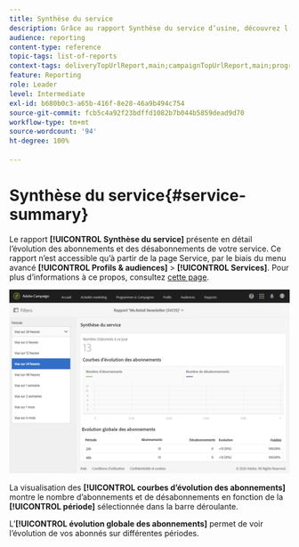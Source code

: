 ```yaml
---
title: Synthèse du service
description: Grâce au rapport Synthèse du service d’usine, découvrez l’évolution des abonnements et des désabonnements.
audience: reporting
content-type: reference
topic-tags: list-of-reports
context-tags: deliveryTopUrlReport,main;campaignTopUrlReport,main;programTopUrlReport,main
feature: Reporting
role: Leader
level: Intermediate
exl-id: b680b0c3-a65b-416f-8e28-46a9b494c754
source-git-commit: fcb5c4a92f23bdffd1082b7b044b5859dead9d70
workflow-type: tm+mt
source-wordcount: '94'
ht-degree: 100%

---
```


# Synthèse du service{#service-summary}

Le rapport **[!UICONTROL Synthèse du service]** présente en détail l’évolution des abonnements et des désabonnements de votre service.
Ce rapport n’est accessible qu’à partir de la page Service, par le biais du menu avancé **[!UICONTROL Profils &amp; audiences]** > **[!UICONTROL Services]**. Pour plus d’informations à ce propos, consultez [cette page](../../audiences/using/monitoring-subscriptions.md#service-reports).

![](assets/service-summary.png)

La visualisation des **[!UICONTROL courbes d’évolution des abonnements]** montre le nombre d’abonnements et de désabonnements en fonction de la **[!UICONTROL période]** sélectionnée dans la barre déroulante.

L’**[!UICONTROL évolution globale des abonnements]** permet de voir l’évolution de vos abonnés sur différentes périodes.

